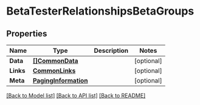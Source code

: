 # BetaTesterRelationshipsBetaGroups

## Properties

Name | Type | Description | Notes
------------ | ------------- | ------------- | -------------
**Data** | [**[]CommonData**](CommonData.md) |  | [optional] 
**Links** | [**CommonLinks**](CommonLinks.md) |  | [optional] 
**Meta** | [**PagingInformation**](PagingInformation.md) |  | [optional] 

[[Back to Model list]](../README.md#documentation-for-models) [[Back to API list]](../README.md#documentation-for-api-endpoints) [[Back to README]](../README.md)



